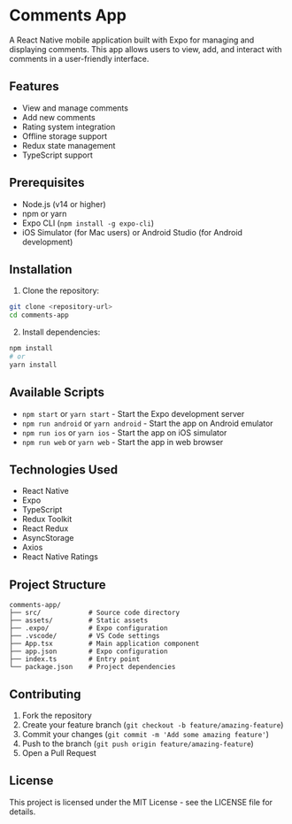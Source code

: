 # Comments App

A React Native mobile application built with Expo for managing and displaying comments. This app allows users to view, add, and interact with comments in a user-friendly interface.

## Features

- View and manage comments
- Add new comments
- Rating system integration
- Offline storage support
- Redux state management
- TypeScript support

## Prerequisites

- Node.js (v14 or higher)
- npm or yarn
- Expo CLI (`npm install -g expo-cli`)
- iOS Simulator (for Mac users) or Android Studio (for Android development)

## Installation

1. Clone the repository:

```bash
git clone <repository-url>
cd comments-app
```

2. Install dependencies:

```bash
npm install
# or
yarn install
```

## Available Scripts

- `npm start` or `yarn start` - Start the Expo development server
- `npm run android` or `yarn android` - Start the app on Android emulator
- `npm run ios` or `yarn ios` - Start the app on iOS simulator
- `npm run web` or `yarn web` - Start the app in web browser

## Technologies Used

- React Native
- Expo
- TypeScript
- Redux Toolkit
- React Redux
- AsyncStorage
- Axios
- React Native Ratings

## Project Structure

```
comments-app/
├── src/            # Source code directory
├── assets/         # Static assets
├── .expo/          # Expo configuration
├── .vscode/        # VS Code settings
├── App.tsx         # Main application component
├── app.json        # Expo configuration
├── index.ts        # Entry point
└── package.json    # Project dependencies
```

## Contributing

1. Fork the repository
2. Create your feature branch (`git checkout -b feature/amazing-feature`)
3. Commit your changes (`git commit -m 'Add some amazing feature'`)
4. Push to the branch (`git push origin feature/amazing-feature`)
5. Open a Pull Request

## License

This project is licensed under the MIT License - see the LICENSE file for details.
